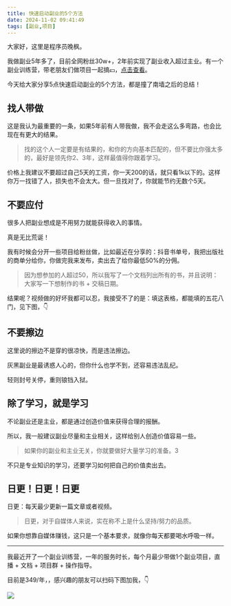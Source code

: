 ```yaml
---
title: 快速启动副业的5个方法
date: 2024-11-02 09:41:49
tags: [副业,项目]
---
```


大家好，这里是程序员晚枫。

我做副业5年多了，目前全网粉丝30w+，2年前实现了副业收入超过主业。有一个副业训练营，带老朋友们做项目一起搞💴，[点击查看](https://mp.weixin.qq.com/s/VLy8-N4TGaRMt04i39krXw)。

今天给大家分享5点快速启动副业的5个方法，都是撞了南墙之后的总结！

## 找人带做

这是我认为最重要的一条，如果5年前有人带我做，我不会走这么多弯路，也会比现在有更大的结果。

> 找的这个人一定要是有结果的，和你的方向基本匹配的，但不要比你强太多的，最好是领先你2、3年，这样最值得你跟着学习。

价格上我建议不要超过自己5天的工资，你一天200的话，就只看1k以下的。这样你万一找错了人，损失也不会太大。但一旦找对了，你就能节约无数个5天。

## 不要应付

很多人把副业想成是不用努力就能获得收入的事情。

真是无比荒诞！

我有时候会分开一些项目给粉丝做，比如最近在分享的：抖音书单号，我把出版社的商单分给你，你做完我来发布，卖出去了给你最低50%的分佣。

> 因为想参加的人超过50，所以我写了一个文档列出所有的书，并且说明：大家写一下想制作的书 + 交稿日期。

结果呢？视频做的好坏我都可以忍，我接受不了的是：填这表格，都能填的五花八门，见下图，👇





## 不要擦边

这里说的擦边不是穿的很凉快，而是违法擦边。

灰黑副业是最诱惑人心的，但你什么也学不到，还容易违法乱纪。

轻则封号关停，重则锒铛入狱。

## 除了学习，就是学习

不论副业还是主业，都是通过创造价值来获得合理的报酬。

所以，我一般建议副业尽量和主业相关，这样给别人创造价值容易一些。

> 如果你的副业和主业无关，你就要做好大量学习的准备。3

不只是专业知识的学习，还要学习如何把自己的价值卖出去。

## 日更！日更！日更

日更：每天最少更新一篇文章或者视频。

> 日更，对于自媒体人来说，实在称不上是什么坚持/努力的品质。

如果你想靠自媒体赚钱，这只是一个基本要求，就像你每天都要喝水呼吸一样。

-----

我最近开了一个副业训练营，一年的服务时长，每个月最少带做1个副业项目，直播 + 文档 + 项目群 + 操作指导。

目前是349/年，，感兴趣的朋友可以扫码下图加我，👇

![](https://python-office-1300615378.cos.ap-chongqing.myqcloud.com/%E5%BE%AE%E4%BF%A1%E4%BA%8C%E7%BB%B4%E7%A0%81.jpg)
